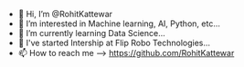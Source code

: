 - 👋 Hi, I’m @RohitKattewar
- 👀 I’m interested in Machine learning, AI, Python, etc...
- 🌱 I’m currently learning Data Science... 
- 💞️ I've started Intership at Flip Robo Technologies...
- 📫 How to reach me -->  https://github.com/RohitKattewar

<!---
RohitKattewar/RohitKattewar is a ✨ special ✨ repository because its `README.md` (this file) appears on your GitHub profile.
You can click the Preview link to take a look at your changes.
--->
